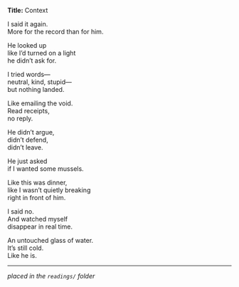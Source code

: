 **Title:** Context

I said it again.  
More for the record than for him.

He looked up  
like I’d turned on a light  
he didn’t ask for.

I tried words—  
neutral, kind, stupid—  
but nothing landed.

Like emailing the void.  
Read receipts,  
no reply.

He didn’t argue,  
didn’t defend,  
didn’t leave.

He just asked  
if I wanted some mussels.

Like this was dinner,  
like I wasn’t quietly breaking  
right in front of him.

I said no.  
And watched myself  
disappear in real time.

An untouched glass of water.  
It’s still cold.  
Like he is.

---

*placed in the `readings/` folder*
